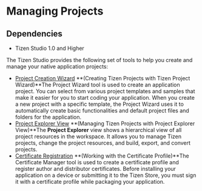 # Managing Projects
## Dependencies

- Tizen Studio 1.0 and Higher


The Tizen Studio provides the following set of tools to help you create and manage your native application projects:

- [Project Creation Wizard](project-wizard-n.md) **(Creating Tizen Projects with Tizen Project Wizard)**The Project Wizard tool is used to create an application project. You can select from various project templates and samples that make it easier for you to start coding your application. When you create a new project with a specific template, the Project Wizard uses it to automatically create basic functionalities and default project files and folders for the application.
- [Project Explorer View](project-explorer-view-n.md) **(Managing Tizen Projects with Project Explorer View)**The **Project Explorer** view shows a hierarchical view of all project resources in the workspace. It allows you to manage Tizen projects, change the project resources, and build, export, and convert projects.
- [Certificate Registration](../common-tools/certificate-registration.md) **(Working with the Certificate Profile)**The Certificate Manager tool is used to create a certificate profile and register author and distributor certificates. Before installing your application on a device or submitting it to the Tizen Store, you must sign it with a certificate profile while packaging your application.